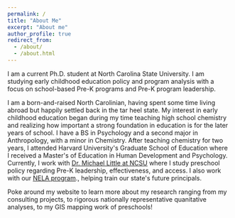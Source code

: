 ```yaml
---
permalink: /
title: "About Me"
excerpt: "About me"
author_profile: true
redirect_from: 
  - /about/
  - /about.html
---
```

 
I am a current Ph.D. student at North Carolina State University. I am studying early childhood education policy and program analysis with a focus on school-based Pre-K programs and Pre-K program leadership. 

I am a born-and-raised North Carolinian, having spent some time living abroad but happily settled back in the tar heel state. My interest in early childhood education began during my time teaching high school chemistry and realizing how important a strong foundation in education is for the later years of school. I have a BS in Psychology and a second major in Anthropology, with a minor in Chemistry. After teaching chemistry for two years, I attended Harvard University's Graduate School of Education where I received a Master's of Education in Human Development and Psychology. Currently, I work with <u><a href="https://www.michaelhlittle.com/research-group" target="_blank">Dr. Michael Little at NCSU</a></u> where I study preschool policy regarding Pre-K leadership, effectiveness, and access. I also work with our <u><a href="https://nela.ced.ncsu.edu/" target="_blank">NELA program</a></u>., helping train our state's future principals. 




Poke around my website to learn more about my research ranging from my consulting projects, to rigorous nationally representative quanitative analyses, to my GIS mapping work of preschools!
